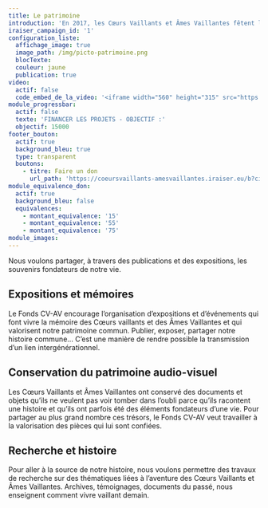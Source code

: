 ```yaml
---
title: Le patrimoine
introduction: 'En 2017, les Cœurs Vaillants et Âmes Vaillantes fêtent leur 80e anniversaire. Dans la perspective de cet anniversaire, le Fonds CV-AV collecte des témoignages. Lecteurs des magazines Cœurs Vaillants et Âmes Vaillantes ou enfants ayant participé aux activités de leurs paroisses, tous sont invités à se raconter pour constituer le grand livre mémoire des Cœurs Vaillants et Âmes Vaillantes.'
iraiser_campaign_id: '1'
configuration_liste:
  affichage_image: true
  image_path: /img/picto-patrimoine.png
  blocTexte:
  couleur: jaune
  publication: true
video:
  actif: false
  code_embed_de_la_video: '<iframe width="560" height="315" src="https://www.youtube.com/embed/7Lw7n1ymXAY" frameborder="0" allowfullscreen></iframe>'
module_progressbar:
  actif: false
  texte: 'FINANCER LES PROJETS - OBJECTIF :'
  objectif: 15000
footer_bouton:
  actif: true
  background_bleu: true
  type: transparent
  boutons:
    - titre: Faire un don
      url_path: 'https://coeursvaillants-amesvaillantes.iraiser.eu/b?cid=1'
module_equivalence_don:
  actif: true
  background_bleu: false
  equivalences:
    - montant_equivalence: '15'
    - montant_equivalence: '55'
    - montant_equivalence: '75'
module_images:
---
```



Nous voulons partager, à travers des publications et des expositions, les souvenirs fondateurs de notre vie.

## Expositions et mémoires

Le Fonds CV-AV encourage l’organisation d’expositions et d’événements qui font vivre la mémoire des Cœurs vaillants et des Âmes Vaillantes et qui valorisent notre patrimoine commun. Publier, exposer, partager notre histoire commune… C’est une manière de rendre possible la transmission d’un lien intergénérationnel.

## Conservation du patrimoine audio-visuel

Les Cœurs Vaillants et Âmes Vaillantes ont conservé des documents et objets qu’ils ne veulent pas voir tomber dans l’oubli parce qu’ils racontent une histoire et qu’ils ont parfois été des éléments fondateurs d’une vie. Pour partager au plus grand nombre ces trésors, le Fonds CV-AV veut travailler à la valorisation des pièces qui lui sont confiées.

## Recherche et histoire

Pour aller à la source de notre histoire, nous voulons permettre des travaux de recherche sur des thématiques liées à l’aventure des Cœurs Vaillants et Âmes Vaillantes. Archives, témoignages, documents du passé, nous enseignent comment vivre vaillant demain.